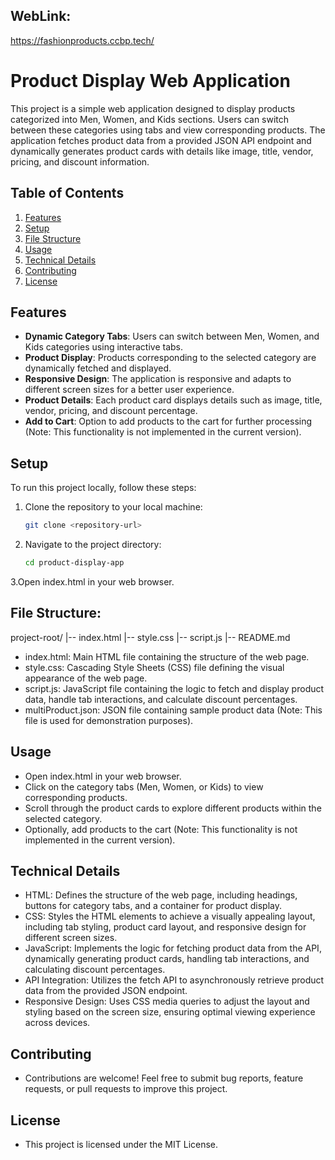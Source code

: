 ## WebLink:
   https://fashionproducts.ccbp.tech/

# Product Display Web Application

This project is a simple web application designed to display products categorized into Men, Women, and Kids sections. Users can switch between these categories using tabs and view corresponding products. The application fetches product data from a provided JSON API endpoint and dynamically generates product cards with details like image, title, vendor, pricing, and discount information.

## Table of Contents

1. [Features](#features)
2. [Setup](#setup)
3. [File Structure](#file-structure)
4. [Usage](#usage)
5. [Technical Details](#technical-details)
6. [Contributing](#contributing)
7. [License](#license)

## Features

- **Dynamic Category Tabs**: Users can switch between Men, Women, and Kids categories using interactive tabs.
- **Product Display**: Products corresponding to the selected category are dynamically fetched and displayed.
- **Responsive Design**: The application is responsive and adapts to different screen sizes for a better user experience.
- **Product Details**: Each product card displays details such as image, title, vendor, pricing, and discount percentage.
- **Add to Cart**: Option to add products to the cart for further processing (Note: This functionality is not implemented in the current version).

## Setup

To run this project locally, follow these steps:

1. Clone the repository to your local machine:

   ```bash
   git clone <repository-url>

2. Navigate to the project directory:
   
   ```bash
   cd product-display-app
   
3.Open index.html in your web browser.

## File Structure:
project-root/
        |-- index.html
        |-- style.css
        |-- script.js
        |-- README.md
- index.html: Main HTML file containing the structure of the web page.
- style.css: Cascading Style Sheets (CSS) file defining the visual appearance of the web page.
- script.js: JavaScript file containing the logic to fetch and display product data, handle tab interactions, and calculate discount percentages.
- multiProduct.json: JSON file containing sample product data (Note: This file is used for demonstration purposes).

## Usage
- Open index.html in your web browser.
- Click on the category tabs (Men, Women, or Kids) to view corresponding products.
- Scroll through the product cards to explore different products within the selected category.
- Optionally, add products to the cart (Note: This functionality is not implemented in the current version).

## Technical Details
- HTML: Defines the structure of the web page, including headings, buttons for category tabs, and a container for product display.
- CSS: Styles the HTML elements to achieve a visually appealing layout, including tab styling, product card layout, and responsive design for different screen sizes.
- JavaScript: Implements the logic for fetching product data from the API, dynamically generating product cards, handling tab interactions, and calculating discount percentages.
- API Integration: Utilizes the fetch API to asynchronously retrieve product data from the provided JSON endpoint.
- Responsive Design: Uses CSS media queries to adjust the layout and styling based on the screen size, ensuring optimal viewing experience across devices.

## Contributing
- Contributions are welcome! Feel free to submit bug reports, feature requests, or pull requests to improve this project.

## License
- This project is licensed under the MIT License.

